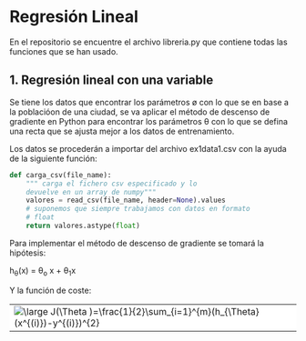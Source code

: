 # Regresión Lineal

En el repositorio se encuentre el archivo libreria.py que contiene todas las funciones que se han usado.

## 1. Regresión lineal con una variable


Se tiene los datos que encontrar los parámetros ø con lo que se  en base a la poblacióon de una ciudad, se va aplicar el método de descenso de gradiente en Python para encontrar los parámetros &theta; con lo que se defina una recta que se ajusta mejor a los datos de entrenamiento.

Los datos se procederán a importar del archivo ex1data1.csv con la ayuda de la siguiente función:

```python
def carga_csv(file_name):
    """ carga el fichero csv especificado y lo
    devuelve en un array de numpy"""
    valores = read_csv(file_name, header=None).values
    # suponemos que siempre trabajamos con datos en formato
    # float
    return valores.astype(float)
```

Para implementar el método de descenso de gradiente se tomará la hipótesis:

h<sub>&theta;</sub>(x) = &theta;<sub>o</sub> x + &theta;<sub>1</sub>x

Y la función de coste:

<TABLE >
<TR>
<TD bgcolor="#FFFFFF"> <img src="https://latex.codecogs.com/svg.latex?\large&space;J(\Theta&space;)=\frac{1}{2}\sum_{i=1}^{m}(h_{\Theta}(x^{(i)})-y^{(i)})^{2}" title="\large J(\Theta )=\frac{1}{2}\sum_{i=1}^{m}(h_{\Theta}(x^{(i)})-y^{(i)})^{2}" /> </TD>
</TR>
</TABLE>
